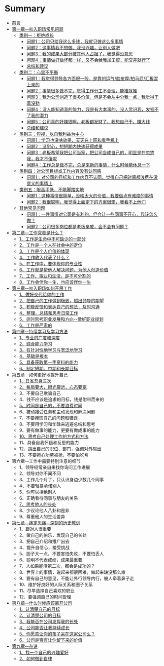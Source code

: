 # Summary

* [前言](README.md)
* [第一章--初入职场常见问题](chapter1.md)
  * [类别一：拒绝成长](chapter1/lei-bie-yi-ff1a-ju-jue-cheng-chang.md)
    * [问题1：公司只给我这么多钱，我就只做这么多事情](chapter1/lei-bie-yi-ff1a-ju-jue-cheng-chang/wen-ti-1-ff1a-gong-si-zhi-gei-wo-zhe-yao-duo-qian-ff0c-wo-jiu-zhi-zuo-zhe-yao-duo-shi-qing.md)
    * [问题2：这事情我不想做、我没兴趣，让别人做吧](chapter1/lei-bie-yi-ff1a-ju-jue-cheng-chang/wen-ti-2-ff1a-zhe-shi-qing-wo-bu-xiang-zuo-3001-wo-mei-xing-qu-ff0c-rang-bie-ren-zuo-ba.md)
    * [问题3：我的成果大部分被其他人占据了，我觉得没意思](chapter1/lei-bie-yi-ff1a-ju-jue-cheng-chang/wen-ti-3-ff1a-wo-de-cheng-guo-da-bu-fen-bei-qi-ta-ren-zhan-ju-le-ff0c-wo-jue-de-mei-yi-si.md)
    * [问题4：事情做好做坏都一样，又不会给我加工资，能交差就行了](chapter1/lei-bie-yi-ff1a-ju-jue-cheng-chang/wen-ti-4-ff1a-shi-qing-zuo-hao-zuo-huai-du-yi-yang-ff0c-you-bu-hui-gei-wo-jia-gong-zi-ff0c-neng-jiao-cha-jiu-xing-le.md)
    * [总结和建议](chapter1/lei-bie-yi-ff1a-ju-jue-cheng-chang/zong-jie-he-jian-yi.md)
  * [类别二：心里不平衡](chapter1/lei-bie-er-ff1a-xin-li-bu-ping-heng.md)
    * [问题1：我觉得领导各方面很一般，是靠的运气/脸皮厚/拍马屁/汇报混上来的](chapter1/lei-bie-yi-ff1a-ju-jue-cheng-chang/wen-ti-1-ff1a-wo-jue-de-ling-dao-ge-fang-mian-hen-yi-ban-ff0c-shi-kao-de-yun-6c14-lian-pi-539a-pai-ma-5c41-hui-bao-hun-shang-lai-de.md)
    * [问题2：事情很多做不完，觉得工作分工不合理，能推就推](chapter1/lei-bie-yi-ff1a-ju-jue-cheng-chang/wen-ti-2-ff1a-shi-qing-hen-duo-zuo-bu-wan-ff0c-jue-de-gong-zuo-fen-gong-bu-he-li-ff0c-neng-tui-jiu-tui.md)
    * [问题3：我为公司创造了很多价值，但是不会从中分我一点，我觉得干着没劲](chapter1/lei-bie-yi-ff1a-ju-jue-cheng-chang/wen-ti-3-ff1a-wo-wei-gong-si-chuang-zao-le-hen-duo-jia-zhi-ff0c-dan-shi-bu-hui-cong-zhong-fen-wo-yi-dian-ff0c-wo-jue-de-gan-zhao-mei-jing.md)
    * [问题4：没人能知道我的能力，我是有大本事的，没人赏识我，发掘不了我的潜力](chapter1/lei-bie-yi-ff1a-ju-jue-cheng-chang/wen-ti-4-ff1a-mei-ren-neng-zhi-dao-wo-de-neng-li-ff0c-wo-shi-you-da-ben-shi-de-ff0c-mei-ren-shang-shi-wo-ff0c-fa-jue-bu-le-wo-de-qian-li.md)
    * [问题5：公司真的好赚钱啊，老板都发财了，我想自己干，赚大钱](chapter1/lei-bie-yi-ff1a-ju-jue-cheng-chang/wen-ti-5-ff1a-gong-si-zhen-de-hao-zhuan-qian-a-ff0c-lao-ban-du-fa-cai-le-ff0c-wo-xiang-zi-ji-gan-ff0c-zhuan-da-qian.md)
    * [总结和建议](chapter1/lei-bie-yi-ff1a-ju-jue-cheng-chang/1.2.6-zong-jie-he-jian-yi.md)
  * [类别三：短视，以自我利益为中心](chapter1/lei-bie-san-ff1a-duan-shi-ff0c-yi-zi-wo-li-yi-wei-zhong-xin.md)
    * [问题1：学习也没啥效果，天天在上网和看手机上](chapter1/wen-ti-1-ff1a-xue-xi-ye-mei-sha-xiao-guo-ff0c-tian-tian-zai-shang-wang-he-kan-shou-ji-shang.md)
    * [问题2：没耐心，想短期内快速获得成果](chapter1/wen-ti-2-ff1a-mei-nai-xin-ff0c-xiang-duan-qi-nei-kuai-su-huo-de-cheng-guo.md)
    * [问题3：老板希望我把公司当家，把公司当成自己的，明显是在忽悠我，我才不傻呢](chapter1/wen-ti-3-ff1a-lao-ban-xi-wang-wo-ba-gong-si-dang-jia-ff0c-ba-gong-si-dang-cheng-zi-ji-de-ff0c-ming-xian-shi-zai-hu-you-wo-ff0c-wo-cai-bu-sha-ni.md)
    * [问题4：工作总是做不完，总是来新的事情，什么时候能休息一下](chapter1/wen-ti-4-ff1a-gong-zuo-zong-shi-zuo-bu-wan-ff0c-zong-shi-lai-xin-de-shi-qing-ff0c-shi-yao-shi-hou-neng-xiu-xi-yi-xia.md)
  * [类别四：对公司目标或工作内容没有认同感](chapter1/lei-bie-si-ff1a-dui-gong-si-mu-biao-huo-gong-zuo-nei-rong-mei-you-ren-tong-gan.md)
    * [问题1：对公司的目标和工作内容不认同，觉得自己把时间都浪费在没意义的事情上](chapter1/wen-ti-1-ff1a-dui-gong-si-de-mu-biao-he-gong-zuo-nei-rong-bu-ren-tong-ff0c-jue-de-zi-ji-ba-shi-jian-du-lang-fei-zai-mei-yi-yi-de-shi-qing-shang.md)
  * [类别五：眼高手低，不能脚踏实地](chapter1/lei-bie-wu-ff1a-yan-gao-shou-di-ff0c-bu-neng-jiao-ta-shi-di.md)
    * [问题1：这种事情很简单，没啥太大的价值，我要做点有难度的事情](chapter1/wen-ti-1-ff1a-zhe-zhong-shi-qing-hen-jian-dan-ff0c-mei-sha-tai-da-de-jia-zhi-ff0c-wo-yao-zuo-dian-you-nan-du-de-shi-qing.md)
    * [问题2：我很聪明，我觉得上面定下的方案很笨，我看不上他们](chapter1/wen-ti-2-ff1a-wo-hen-cong-ming-ff0c-wo-jue-de-shang-mian-ding-xia-de-fang-an-hen-ben-ff0c-wo-kan-bu-shang-ta-men.md)
  * [其他常见问题](chapter1/qi-ta-chang-jian-wen-ti.md)
    * [问题1：一件事情对公司是有利的，但会让一些同事不开心，我该怎么做？](chapter1/qi-ta-chang-jian-wen-ti/wen-ti-1-ff1a-yi-jian-shi-qing-dui-gong-si-shi-you-li-de-ff0c-dan-hui-rang-yi-xie-tong-shi-bu-kai-xin-ff0c-wo-gai-zen-yao-zuo-ff1f.md)
    * [问题2：公司很多岗位都是老板亲戚，会不会有问题？](chapter1/qi-ta-chang-jian-wen-ti/wen-ti-2-ff1a-gong-si-hen-duo-gang-wei-du-shi-lao-ban-qin-qi-ff0c-hui-bu-hui-you-wen-ti-ff1f.md)
* [第二章--工作究竟是什么？](di-er-7ae0-gong-zuo-jiu-jing-shi-shi-yao-ff1f.md)
  * [1、工作是生命中不可缺少的一部分](di-er-7ae0-gong-zuo-jiu-jing-shi-shi-yao-ff1f/13001-gong-zuo-shi-sheng-ming-zhong-bu-ke-que-shao-de-yi-bu-fen.md)
  * [2、工作是一个人在社会中的定位](di-er-7ae0-gong-zuo-jiu-jing-shi-shi-yao-ff1f/23001-gong-zuo-shi-yi-ge-ren-zai-she-hui-zhong-de-ding-wei.md)
  * [3、工作是个人价值的体现](di-er-7ae0-gong-zuo-jiu-jing-shi-shi-yao-ff1f/33001-gong-zuo-shi-ge-ren-jia-zhi-de-ti-xian.md)
  * [4、工作收入代表了什么？](di-er-7ae0-gong-zuo-jiu-jing-shi-shi-yao-ff1f/43001-gong-zuo-shou-ru-dai-biao-le-shi-yao-ff1f.md)
  * [5、在工作中，要体现你的专业性](di-er-7ae0-gong-zuo-jiu-jing-shi-shi-yao-ff1f/53001-zai-gong-zuo-zhong-ff0c-yao-ti-xian-ni-de-zhuan-ye-xing.md)
  * [6、工作就是帮他人解决问题，为他人创造价值](di-er-7ae0-gong-zuo-jiu-jing-shi-shi-yao-ff1f/63001-gong-zuo-jiu-shi-bang-ta-ren-jie-jue-wen-ti-ff0c-wei-ta-ren-chuang-zao-jia-zhi.md)
  * [7、工作、事业和生活，是不可分割的](di-er-7ae0-gong-zuo-jiu-jing-shi-shi-yao-ff1f/73001-gong-zuo-3001-shi-ye-he-sheng-huo-ff0c-shi-bu-ke-fen-ge-de.md)
  * [8、工作会伴你一生，也应该伴你一生](di-er-7ae0-gong-zuo-jiu-jing-shi-shi-yao-ff1f/83001-gong-zuo-hui-ban-ni-yi-sheng-ff0c-ye-ying-gai-ban-ni-yi-sheng.md)
* [第三章--初入职场如何开展工作](di-san-7ae0-chu-ru-zhi-chang-ru-he-kai-zhan-gong-zuo.md)
  * [1、做好交代给你的工作](13001-zuo-hao-jiao-dai-gei-ni-de-gong-zuo.md)
  * [2、把自己的工作做到极致，超出领导的期望](23001-ba-zi-ji-de-gong-zuo-zuo-dao-ji-zhi-ff0c-chao-chu-ling-dao-de-qi-wang.md)
  * [3、积极反馈和表达自己的想法，及时沟通](33001-ji-ji-fan-kui-he-biao-da-zi-ji-de-xiang-fa-ff0c-ji-shi-gou-tong.md)
  * [4、整理、总结和思考日常工作](43001-zheng-li-3001-zong-jie-he-si-kao-ri-chang-gong-zuo.md)
  * [5、适时思考职业发展和方向--做好职业规划](53001-shi-shi-si-kao-zhi-ye-fa-zhan-he-fang-5411-zuo-hao-zhi-ye-gui-hua.md)
  * [6、工作是严肃的](63001-gong-zuo-shi-yan-su-de.md)
* [第四章--持续学习及学习方法](di-si-7ae0-chi-xu-xue-xi-ji-xue-xi-fang-fa.md)
  * [1、专业的广度和深度](di-si-7ae0-chi-xu-xue-xi-ji-xue-xi-fang-fa/13001-zhuan-ye-de-guang-du-he-shen-du.md)
  * [2、综合能力学习](di-si-7ae0-chi-xu-xue-xi-ji-xue-xi-fang-fa/23001-zong-he-neng-li-xue-xi.md)
  * [3、有针对性地学习与宽泛地学习](di-si-7ae0-chi-xu-xue-xi-ji-xue-xi-fang-fa/33001-you-zhen-dui-xing-di-xue-xi-yu-kuan-fan-di-xue-xi.md)
  * [4、基础是根本](di-si-7ae0-chi-xu-xue-xi-ji-xue-xi-fang-fa/43001-ji-chu-shi-gen-ben.md)
  * [5、具备获取第一手资料的能力](di-si-7ae0-chi-xu-xue-xi-ji-xue-xi-fang-fa/53001-ju-bei-huo-qu-di-yi-shou-zi-liao-de-neng-li.md)
  * [6、制定短期、中期和长期目标](di-si-7ae0-chi-xu-xue-xi-ji-xue-xi-fang-fa/63001-zhi-ding-duan-qi-3001-zhong-qi-he-chang-qi-mu-biao.md)
* 第五章--如何更好地提升自己
  * [1、日省吾身三次](13001-ri-sheng-wu-shen-san-ci.md)
  * [2、格局要大，眼光要远，心态要宽](23001-ge-ju-yao-da-ff0c-yan-guang-yao-yuan-ff0c-xin-tai-yao-kuan.md)
  * 3、不要自己欺骗自己
  * 4、钱不应该是追求的目标，钱是附带而来的
  * [5、时间是自己的，不要浪费时间](53001-shi-jian-shi-zi-ji-de-ff0c-bu-yao-lang-fei-shi-jian.md)
  * 6、被动接受任务和主动发现和解决问题
  * 7、不要掩饰自己的问题和错误
  * 8、不要用学习和忙碌来逃避总结和思考
  * 9、要有做事的能力，更要有做成事的能力
  * [10、思考自己处理工作的方式和方法](103001-si-kao-zi-ji-chu-li-gong-zuo-de-fang-shi-he-fang-fa.md)
  * 11、具备自我怀疑和反思的能力
  * 12、跳出自己的职位、部门，强调对外输出
  * 13、不要担心功劳被抢，不要怕吃亏
* 第六章--工作中需要特别注意的细节
  * 1、领导经常亲自来找你询问工作进展
  * 2、领导对你不闻不问
  * 3、工作几个月了，只认识身边少数几个同事
  * 4、不要轻易承诺别人
  * 5、你可以拒绝别人
  * 6、正确看待同事与朋友的关系
  * [7、思考他人的长处](73001-si-kao-ta-ren-de-chang-chu.md)
  * 8、少议论他人八卦和是非
  * 9、尊重他人的生活差异
* [第七章--痛定思痛--深刻的历史教训](di-qi-7ae0-tong-ding-si-75db-shen-ke-de-li-shi-jiao-xun.md)
  * 1、跟对人很重要
  * 2、做自己的伯乐，发现自己的长处
  * 3、把自己介绍和推广出去
  * 4、提升自信心，接受挑战
  * 5、胆子大一点，不要害怕失败，不要怕丢人
  * 6、聪明不代表成绩，成果最重要
  * 7、人如果能活第二次，都会是成功的？
  * 8、世界上的事情，说起来都很困难，做起来缺没那么难
  * 9、要有自己的意见，不能让外行领导内行，被人牵着鼻子走
  * 10、维护好良好的人际关系和圈子关系
  * 11、尽早选择自己喜欢的职业
  * 12、要强调自己的时间管理
* [第八章--什么时候应该离开公司](di-ba-7ae0-shi-yao-shi-hou-ying-gai-li-kai-gong-si.md)
  * [1、认清楚自己的目标](di-ba-7ae0-shi-yao-shi-hou-ying-gai-li-kai-gong-si/13001-ren-qing-chu-zi-ji-de-mu-biao.md)
  * [2、认清楚公司的目标](di-ba-7ae0-shi-yao-shi-hou-ying-gai-li-kai-gong-si/23001-ren-qing-chu-gong-si-de-mu-biao.md)
  * [3、我能否在公司发挥我的长处](di-ba-7ae0-shi-yao-shi-hou-ying-gai-li-kai-gong-si/33001-wo-neng-fou-zai-gong-si-fa-hui-wo-de-chang-chu.md)
  * [4、公司能否让我持续成长](di-ba-7ae0-shi-yao-shi-hou-ying-gai-li-kai-gong-si/43001-gong-si-neng-fou-rang-wo-chi-xu-cheng-chang.md)
  * [5、你愿意让你的孩子呆在这家公司么？](di-ba-7ae0-shi-yao-shi-hou-ying-gai-li-kai-gong-si/53001-ni-yuan-yi-rang-ni-de-hai-zi-dai-zai-zhe-jia-gong-si-yao-ff1f.md)
  * [6、公司是否有让你留下来的价值](di-ba-7ae0-shi-yao-shi-hou-ying-gai-li-kai-gong-si/63001-gong-si-shi-fou-you-rang-ni-liu-xia-lai-de-jia-zhi.md)
* [第九章--杂说](di-jiu-7ae0-qi-ta-za-xiang.md)
  * [1、找一个自己的兴趣爱好](13001-zhao-yi-ge-zi-ji-de-xing-qu-ai-hao.md)
  * [2、如何做到自律](23001-ru-he-zuo-dao-zi-lv.md)

